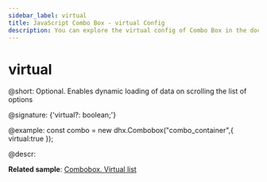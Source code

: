 ```yaml
---
sidebar_label: virtual
title: JavaScript Combo Box - virtual Config 
description: You can explore the virtual config of Combo Box in the documentation of the DHTMLX JavaScript UI library. Browse developer guides and API reference, try out code examples and live demos, and download a free 30-day evaluation version of DHTMLX Suite.
---
```


# virtual

@short: Optional. Enables dynamic loading of data on scrolling the list of options

@signature: {'virtual?: boolean;'}

@example:
const combo = new dhx.Combobox("combo_container",{
    virtual:true
});

@descr:

**Related sample**: [Combobox. Virtual list](https://snippet.dhtmlx.com/5srwualw)

[comment]: # (@related: combobox/how_to_start.md#initialize-combobox combobox/configuration.md#dynamic-rendering-of-options)

